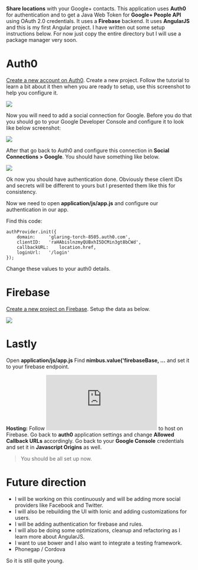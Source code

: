 **Share locations** with your Google+ contacts. This application uses **Auth0** for authentication and to get a Java Web Token for **Google+ People API** using OAuth 2.0 credentials. It uses a **Firebase** backend. It uses **AngularJS** and this is my first Angular project. I have written out some setup instructions below. For now just copy the entire directory but I will use a package manager very soon.

# **Auth0**

[Create a new account on Auth0](https://auth0.com/).
Create a new project.
Follow the tutorial to learn a bit about it then when you are ready to setup, use this screenshot to help you configure it.

![](https://drive.google.com/uc?export=view&id=0Byi_8e23d5NTSEtxMEtUYTB5Rms)

Now you will need to add a social connection for Google. Before you do that you should go to your Google Developer Console and configure it to look like below screenshot:

![](https://drive.google.com/uc?export=view&id=0Byi_8e23d5NTU05LMVJYdlVvS1E)

After that go back to Auth0 and configure this connection in **Social Connections > Google**.
You should have something like below.

![](https://drive.google.com/uc?export=view&id=0Byi_8e23d5NTOTRGa3l6TFhOY0k)

Ok now you should have authentication done. Obviously these client IDs and secrets will be different to yours but I presented them like this for consistency.

Now we need to open **application/js/app.js** and configure our authentication in our app.

Find this code:

	authProvider.init({
		domain: 	'glaring-torch-8505.auth0.com',
		clientID: 	'raHAbislnzmyQUBxhI5DCMin3gt8bCWd',
		callbackURL: 	location.href,
		loginUrl: 	'/login'
	});

Change these values to your auth0 details.

# **Firebase**

[Create a new project on Firebase](https://firebase.com/).
Setup the data as below.

![](https://drive.google.com/uc?export=view&id=0Byi_8e23d5NTaEtfaWs5U0trdlE)

# **Lastly**

Open **application/js/app.js**
Find **nimbus.value('firebaseBase, ...** and set it to your firebase endpoint.

**Hosting:** Follow ![these instructions](https://www.firebase.com/docs/hosting/quickstart.html) to host on Firebase. 
Go back to **auth0** application settings and change **Allowed Callback URLs** accordingly.
Go back to your **Google Console** credentials and set it in **Javascript Origins** as well.

> You should be all set up now. 

# **Future direction**


* I will be working on this continuously and will be adding more social providers like Facebook and Twitter.
* I will also be rebuilding the UI with Ionic and adding customizations for users.
* I will be adding authentication for firebase and rules.
* I will also be doing some optimizations, cleanup and refactoring as I learn more about AngularJS.
* I want to use bower and I also want to integrate a testing framework.
* Phonegap / Cordova

So it is still quite young. 
